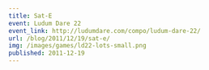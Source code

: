 ```yaml
---
title: Sat-E
event: Ludum Dare 22
event_link: http://ludumdare.com/compo/ludum-dare-22/
url: /blog/2011/12/19/sat-e/
img: /images/games/ld22-lots-small.png
published: 2011-12-19
---
```


